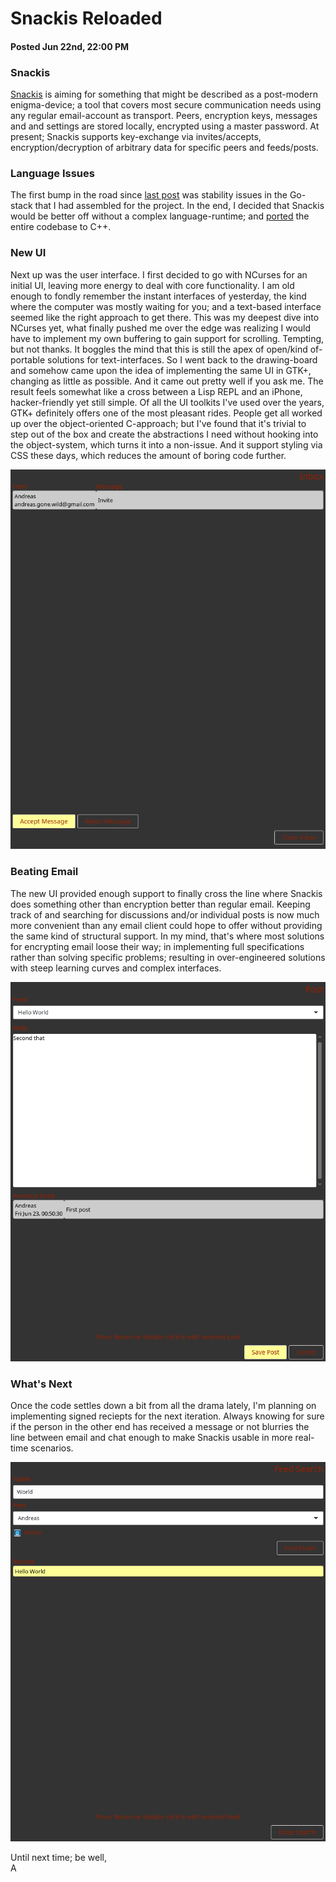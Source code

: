 # Snackis Reloaded
#### Posted Jun 22nd, 22:00 PM

### Snackis
[Snackis](https://github.com/andreas-gone-wild/snackis) is aiming for something that might be described as a post-modern enigma-device; a tool that covers most secure communication needs using any regular email-account as transport. Peers, encryption keys, messages and and settings are stored locally, encrypted using a master password. At present; Snackis supports key-exchange via invites/accepts, encryption/decryption of arbitrary data for specific peers and feeds/posts.

### Language Issues
The first bump in the road since [last post](https://github.com/andreas-gone-wild/blog/blob/master/introducing_snackis.md) was stability issues in the Go-stack that I had assembled for the project. In the end, I decided that Snackis would be better off without a complex language-runtime; and [ported](https://github.com/andreas-gone-wild/blog/blob/master/rewriting_good_idea.md) the entire codebase to C++.

### New UI
Next up was the user interface. I first decided to go with NCurses for an initial UI, leaving more energy to deal with core functionality.  I am old enough to fondly remember the instant interfaces of yesterday, the kind where the computer was mostly waiting for you; and a text-based interface seemed like the right approach to get there. This was my deepest dive into NCurses yet, what finally pushed me over the edge was realizing I would have to implement my own buffering to gain support for scrolling. Tempting, but not thanks. It boggles the mind that this is still the apex of open/kind of-portable solutions for text-interfaces. So I went back to the drawing-board and somehow came upon the idea of implementing the same UI in GTK+, changing as little as possible. And it came out pretty well if you ask me. The result feels somewhat like a cross between a Lisp REPL and an iPhone, hacker-friendly yet still simple. Of all the UI toolkits I've used over the years, GTK+ definitely offers one of the most pleasant rides. People get all worked up over the object-oriented C-approach; but I've found that it's trivial to step out of the box and create the abstractions I need without hooking into the object-system, which turns it into a non-issue. And it support styling via CSS these days, which reduces the amount of boring code further.

![inbox example](images/inbox.png?raw=true)

### Beating Email
The new UI provided enough support to finally cross the line where Snackis does something other than encryption better than regular email. Keeping track of and searching for discussions and/or individual posts is now much more convenient than any email client could hope to offer without providing the same kind of structural support. In my mind, that's where most solutions for encrypting email loose their way; in implementing full specifications rather than solving specific problems; resulting in over-engineered solutions with steep learning curves and complex interfaces.

![post example](images/post.png?raw=true)

### What's Next
Once the code settles down a bit from all the drama lately, I'm planning on implementing signed reciepts for the next iteration. Always knowing for sure if the person in the other end has received a message or not blurries the line between email and chat enough to make Snackis usable in more real-time scenarios. 

![feed search example](images/feed_search.png?raw=true)

Until next time; be well,<br/>
A